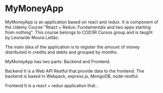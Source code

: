 # MyMoneyApp

MyMoneyApp is an application based on react and redux. 
It is component of the Udemy Course "React  + Redux: Fundamentals and two apps starting from nothing".
This course belongs to COD3R Cursos group and is taught by Leonardo Moura Leitão.

The main idea of the application is to register the amount of money distributed in credits and debts and grouped by months.

MyMoneyApp has two parts: Backend and Frontend.

Backend
It is a Web API Restful that provide data to the frontend.
The backend is based in Webpack, express.js, MongoDB, node-restful.

Frontend
It is a react + redux application that...